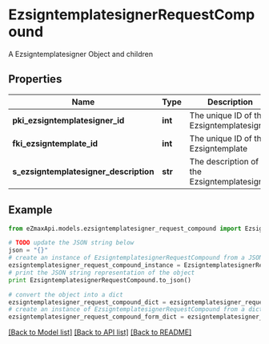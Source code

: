 # EzsigntemplatesignerRequestCompound

A Ezsigntemplatesigner Object and children

## Properties
Name | Type | Description | Notes
------------ | ------------- | ------------- | -------------
**pki_ezsigntemplatesigner_id** | **int** | The unique ID of the Ezsigntemplatesigner | [optional] 
**fki_ezsigntemplate_id** | **int** | The unique ID of the Ezsigntemplate | 
**s_ezsigntemplatesigner_description** | **str** | The description of the Ezsigntemplatesigner | 

## Example

```python
from eZmaxApi.models.ezsigntemplatesigner_request_compound import EzsigntemplatesignerRequestCompound

# TODO update the JSON string below
json = "{}"
# create an instance of EzsigntemplatesignerRequestCompound from a JSON string
ezsigntemplatesigner_request_compound_instance = EzsigntemplatesignerRequestCompound.from_json(json)
# print the JSON string representation of the object
print EzsigntemplatesignerRequestCompound.to_json()

# convert the object into a dict
ezsigntemplatesigner_request_compound_dict = ezsigntemplatesigner_request_compound_instance.to_dict()
# create an instance of EzsigntemplatesignerRequestCompound from a dict
ezsigntemplatesigner_request_compound_form_dict = ezsigntemplatesigner_request_compound.from_dict(ezsigntemplatesigner_request_compound_dict)
```
[[Back to Model list]](../README.md#documentation-for-models) [[Back to API list]](../README.md#documentation-for-api-endpoints) [[Back to README]](../README.md)


